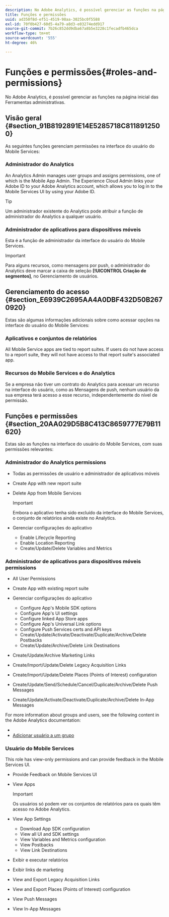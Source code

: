 ```yaml
---
description: No Adobe Analytics, é possível gerenciar as funções na página inicial das Ferramentas administrativas.
title: Funções e permissões
uuid: ad350f8d-ef51-4519-98aa-3025bc0f5588
exl-id: 70f0b427-60d5-4a79-a8d3-e03274edd917
source-git-commit: 7b26c852dd9dba67a8b5e3228c1fecadfb465dca
workflow-type: tm+mt
source-wordcount: '555'
ht-degree: 46%

---
```


# Funções e permissões{#roles-and-permissions}

No Adobe Analytics, é possível gerenciar as funções na página inicial das Ferramentas administrativas.

## Visão geral {#section_91B8192891E14E5285718C8118912500}

As seguintes funções gerenciam permissões na interface do usuário do Mobile Services:

### Administrador do Analytics

An Analytics Admin manages user groups and assigns permissions, one of which is the Mobile App Admin. The Experience Cloud Admin links your Adobe ID to your Adobe Analytics account, which allows you to log in to the Mobile Services UI by using your Adobe ID. [](https://experienceleague.adobe.com/docs/core-services/interface/administration/admin-getting-started.html?lang=pt-BR)

>[!TIP]
>
>Um administrador existente do Analytics pode atribuir a função de administrador do Analytics a qualquer usuário.

### Administrador de aplicativos para dispositivos móveis

Esta é a função de administrador da interface do usuário do Mobile Services.

>[!IMPORTANT]
>
>Para alguns recursos, como mensagens por push, o administrador do Analytics deve marcar a caixa de seleção **[!UICONTROL Criação de segmentos]**, no Gerenciamento de usuários.

## Gerenciamento do acesso {#section_E6939C2695AA4A0DBF432D50B2670920}

Estas são algumas informações adicionais sobre como acessar opções na interface do usuário do Mobile Services:

### Aplicativos e conjuntos de relatórios

All Mobile Service apps are tied to report suites. If users do not have access to a report suite, they will not have access to that report suite&#39;s associated app.

### Recursos do Mobile Services e do Analytics

Se a empresa não tiver um contrato do Analytics para acessar um recurso na interface do usuário, como as Mensagens de push, nenhum usuário da sua empresa terá acesso a esse recurso, independentemente do nível de permissão.

## Funções e permissões {#section_20AA029D5B8C413C8659777E79B11620}

Estas são as funções na interface do usuário do Mobile Services, com suas permissões relevantes:

### Administrador do Analytics permissions

* Todas as permissões de usuário e administrador de aplicativos móveis
* Create App with new report suite
* Delete App from Mobile Services

   >[!IMPORTANT]
   >
   >Embora o aplicativo tenha sido excluído da interface do Mobile Services, o conjunto de relatórios ainda existe no Analytics.

* Gerenciar configurações do aplicativo

   * Enable Lifecycle Reporting
   * Enable Location Reporting
   * Create/Update/Delete Variables and Metrics

### Administrador de aplicativos para dispositivos móveis permissions

* All User Permissions
* Create App with existing report suite
* Gerenciar configurações do aplicativo

   * Configure App&#39;s Mobile SDK options
   * Configure App&#39;s UI settings
   * Configure linked App Store apps
   * Configure App&#39;s Universal Link options
   * Configure Push Services certs and API keys
   * Create/Update/Activate/Deactivate/Duplicate/Archive/Delete Postbacks
   * Create/Update/Archive/Delete Link Destinations

* Create/Update/Archive Marketing Links
* Create/Import/Update/Delete Legacy Acquisition Links
* Create/Import/Update/Delete Places (Points of Interest) configuration
* Create/Update/Send/Schedule/Cancel/Duplicate/Archive/Delete Push Messages
* Create/Update/Activate/Deactivate/Duplicate/Archive/Delete In-App Messages

For more information about groups and users, see the following content in the Adobe Analytics documentation:

* [](https://experienceleague.adobe.com/docs/analytics/admin/admin-console/home.html?lang=pt-BR)
* [Adicionar usuário a um grupo](https://experienceleague.adobe.com/docs/analytics/admin/admin-console/home.html)

### Usuário do Mobile Services

This role has view-only permissions and can provide feedback in the Mobile Services UI.

* Provide Feedback on Mobile Services UI
* View Apps

   >[!IMPORTANT]
   >
   >Os usuários só podem ver os conjuntos de relatórios para os quais têm acesso no Adobe Analytics.

* View App Settings

   * Download App SDK configuration
   * View all UI and SDK settings
   * View Variables and Metrics configuration
   * View Postbacks
   * View Link Destinations

* Exibir e executar relatórios
* Exibir links de marketing
* View and Export Legacy Acquisition Links
* View and Export Places (Points of Interest) configuration
* View Push Messages
* View In-App Messages
